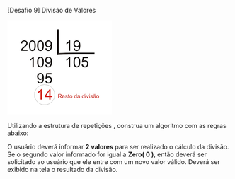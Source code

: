 [Desafio 9] Divisão de Valores

![img.png](img.png)

Utilizando a estrutura de repetições , construa um algoritmo com as regras abaixo:

O usuário deverá informar **2 valores** para ser realizado o cálculo da divisão.
Se o segundo valor informado for igual a **Zero( 0 )**, então deverá ser solicitado ao usuário que ele entre com um novo valor válido.
Deverá ser exibido na tela o resultado da divisão.